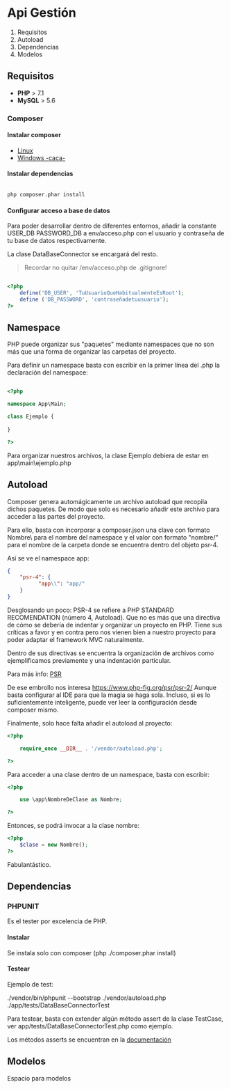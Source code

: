 # Api Gestión

1. Requisitos
2. Autoload
3. Dependencias
4. Modelos

## Requisitos

+ **PHP** > 7.1
+ **MySQL** > 5.6

### Composer
#### Instalar composer
+ [Linux](https://getcomposer.org/doc/00-intro.md#installation-linux-unix-osx)
+ [Windows -caca-](https://getcomposer.org/doc/00-intro.md#installation-windows)

#### Instalar dependencias

```bash

php composer.phar install

```

#### Configurar acceso a base de datos
Para poder desarrollar dentro de diferentes entornos, añadir la constante USER_DB PASSWORD_DB a env/acceso.php con el usuario y contraseña de tu base de datos respectivamente.

La clase DataBaseConnector se encargará del resto.

> Recordar no quitar /env/acceso.php de .gitignore!

```php

<?php
    define('DB_USER', 'TuUsuarioQueHabitualmenteEsRoot');
    define ('DB_PASSWORD', 'contraseñadetuusuario');
?>

```

## Namespace

PHP puede organizar sus "paquetes" mediante namespaces que no son más que una forma de organizar las carpetas del proyecto.

Para definir un namespace basta con escribir en la primer línea del .php la declaración del namespace:

```php

<?php

namespace App\Main;

class Ejemplo {
	
}

?>

```

Para organizar nuestros archivos, la clase Ejemplo debiera de estar en app\main\ejemplo.php



## Autoload


Composer genera automágicamente un archivo autoload que recopila dichos paquetes. De modo que solo  es necesario añadir este archivo para acceder a las partes del proyecto.

Para ello, basta con incorporar a composer.json una clave con formato Nombre\\ para el nombre del namespace y el valor con formato "nombre/" para el nombre de la carpeta donde se encuentra dentro del objeto psr-4. 

Así se ve el namespace app:

```json
{
    "psr-4": {
          "app\\": "app/"
    }
}

```  

Desglosando un poco: PSR-4 se refiere a PHP STANDARD RECOMENDATION (número 4, Autoload). Que no es más que una directiva de cómo se debería de indentar y organizar un proyecto en PHP. Tiene sus críticas a favor y en contra pero nos vienen bien a nuestro proyecto para poder adaptar el framework MVC naturalmente.

Dentro de sus directivas se encuentra la organización de archivos como ejemplificamos previamente y una indentación particular.

Para más info: [PSR](https://www.php-fig.org/psr/)

De ese embrollo nos interesa https://www.php-fig.org/psr/psr-2/ Aunque basta configurar al IDE para que la magia se haga sola. Incluso, si es lo suficientemente inteligente, puede ver leer la configuración desde composer mismo. 

Finalmente, solo hace falta añadir el autoload al proyecto:

```php
<?php

    require_once __DIR__ . '/vendor/autoload.php';

?>
```

Para acceder a una clase dentro de un namespace, basta con escribir:

```php
<?php

    use \app\NombreDeClase as Nombre;

?>
```


Entonces, se podrá invocar a la clase nombre:

```php
<?php
    $clase = new Nombre();
?> 

```

Fabulantástico.



## Dependencias

### PHPUNIT

Es el tester por excelencia de PHP.

#### Instalar

Se instala solo con composer (php ./composer.phar install)

#### Testear

Ejemplo de test:

 ./vendor/bin/phpunit --bootstrap ./vendor/autoload.php ./app/tests/DataBaseConnectorTest

Para testear, basta con extender algún método assert de la clase TestCase, ver app/tests/DataBaseConnectorTest.php como ejemplo.

Los métodos asserts se encuentran en la [documentación](http://phpunit.readthedocs.io/en/7.1/assertions.html)

## Modelos

Espacio para modelos